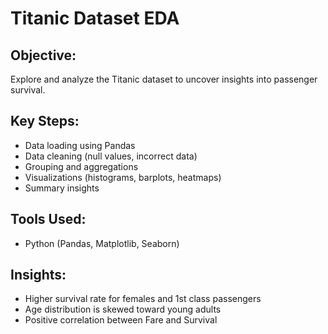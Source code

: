 # Titanic Dataset EDA

## Objective:
Explore and analyze the Titanic dataset to uncover insights into passenger survival.

## Key Steps:
- Data loading using Pandas
- Data cleaning (null values, incorrect data)
- Grouping and aggregations
- Visualizations (histograms, barplots, heatmaps)
- Summary insights

## Tools Used:
- Python (Pandas, Matplotlib, Seaborn)

## Insights:
- Higher survival rate for females and 1st class passengers
- Age distribution is skewed toward young adults
- Positive correlation between Fare and Survival
